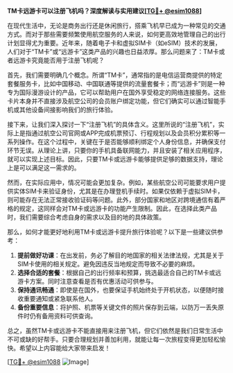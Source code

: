 **TM卡远游卡可以注册飞机吗？深度解读与实用建议[[TG💪+ @esim1088](https://t.me/s/esim1088)]**

在现代生活中，无论是商务出行还是休闲旅行，搭乘飞机早已成为一种常见的交通方式。而对于那些需要频繁使用航空服务的人来说，如何更高效地管理自己的出行计划显得尤为重要。近年来，随着电子卡和虚拟SIM卡（如eSIM）技术的发展，人们对于“TM卡”或“远游卡”这类产品的兴趣也日益浓厚。那么问题来了：TM卡或者远游卡究竟能否用于注册飞机呢？

首先，我们需要明确几个概念。所谓“TM卡”，通常指的是电信运营商提供的特定套餐服务卡，比如中国移动、中国联通等提供的流量套餐卡；而“远游卡”则是一种专为国际漫游设计的产品，它可以帮助用户在国外享受稳定的网络连接服务。这些卡片本身并不直接涉及航空公司的会员账户绑定功能，但它们确实可以通过智能手机或其他设备间接影响我们的旅行体验。

接下来，让我们深入探讨一下“注册飞机”的具体含义。这里所说的“注册飞机”，实际上是指通过航空公司官网或APP完成机票预订、行程规划以及会员积分累积等一系列操作。在这个过程中，关键在于是否能够顺利绑定个人身份信息，并确保支付环节无误。从理论上讲，只要你的手机具备联网能力，并且安装了相关应用程序，就可以实现上述目标。因此，只要TM卡或远游卡能够提供足够的数据支持，理论上是可以满足这一需求的。

然而，在实际应用中，情况可能会更加复杂。例如，某些航空公司可能要求用户提供实体SIM卡来验证身份，尤其是在办理登机手续时。如果仅依赖于虚拟SIM卡，则可能存在无法正常接收验证码等问题。此外，部分国家和地区对跨境通信有着严格的规定，这同样会对TM卡或远游卡的功能产生限制。因此，在选择此类产品时，我们需要综合考虑自身的需求以及目的地的具体政策。

那么，如何才能更好地利用TM卡或远游卡提升旅行体验呢？以下是一些建议供参考：

1. **提前做好功课**：在出发前，务必了解目的地国家的相关法律法规，尤其是关于SIM卡使用的相关规定。避免因违反当地规定而导致不必要的麻烦。
2. **选择合适的套餐**：根据自己的出行频率和预算，挑选最适合自己的TM卡或远游卡方案。同时注意查看是否有优惠活动可供参与。
3. **保持通讯畅通**：即使是在国外，也要保证手机始终处于开机状态，以便随时接收重要通知或紧急联系他人。
4. **备份重要信息**：将护照、机票等关键文件的照片保存到云端，以防万一丢失原件时仍有备用资料可供查询。

总之，虽然TM卡或远游卡不能直接用来注册飞机，但它们依然是我们日常生活中不可或缺的好帮手。只要合理规划并善加利用，就能让每一次旅程变得更加轻松愉快。希望以上内容能给大家带来启发！

[[TG💪+ @esim1088](https://t.me/s/esim1088) ![Image](https://i.postimg.cc/4NQfJmqS/Snipaste-2025-05-13-00-14-12.png)]